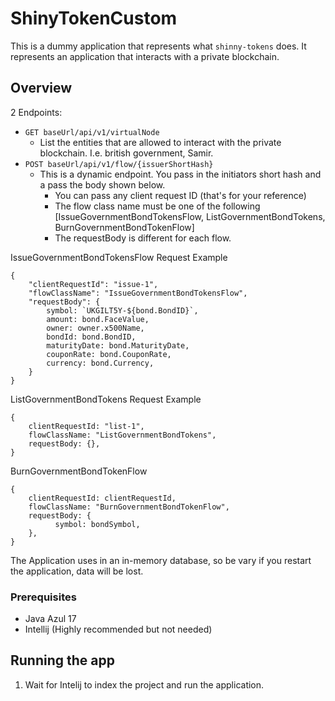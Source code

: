 # ShinyTokenCustom

This is a dummy application that represents what `shinny-tokens` does. It represents an application that interacts with a private blockchain.

## Overview
2 Endpoints:
- `GET baseUrl/api/v1/virtualNode`
    - List the entities that are allowed to interact with the private blockchain. I.e. british government, Samir.
- `POST baseUrl/api/v1/flow/{issuerShortHash}`
    - This is a dynamic endpoint. You pass in the initiators short hash and a pass the body shown below.
      - You can pass any client request ID (that's for your reference)
      - The flow class name must be one of the following [IssueGovernmentBondTokensFlow, ListGovernmentBondTokens, BurnGovernmentBondTokenFlow]
      - The requestBody is different for each flow.
  
IssueGovernmentBondTokensFlow Request Example
```
{
    "clientRequestId": "issue-1",
    "flowClassName": "IssueGovernmentBondTokensFlow",
    "requestBody": {
        symbol: `UKGILT5Y-${bond.BondID}`,
        amount: bond.FaceValue,
        owner: owner.x500Name,
        bondId: bond.BondID,
        maturityDate: bond.MaturityDate,
        couponRate: bond.CouponRate,
        currency: bond.Currency,
    }
}
```

ListGovernmentBondTokens Request Example
```
{
    clientRequestId: "list-1",
    flowClassName: "ListGovernmentBondTokens",
    requestBody: {},
}
```

BurnGovernmentBondTokenFlow
```
{
    clientRequestId: clientRequestId,
    flowClassName: "BurnGovernmentBondTokenFlow",
    requestBody: {
          symbol: bondSymbol,
    },
}
```
The Application uses in an in-memory database, so be vary if you restart the application, data will be lost.

### Prerequisites
- Java Azul 17
- Intellij (Highly recommended but not needed)

## Running the app
1. Wait for Intelij to index the project and run the application.